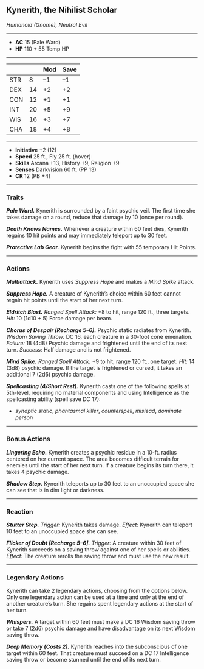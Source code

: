 ## Kynerith, the Nihilist Scholar  
*Humanoid (Gnome), Neutral Evil*  
___  
- **AC** 15 (Pale Ward)  
- **HP** 110 + 55 Temp HP
___  
|     |    | Mod | Save |
|-----|----|-----|------|
| STR | 8  | –1  | –1   |
| DEX | 14 | +2  | +2   |
| CON | 12 | +1  | +1   |
| INT | 20 | +5  | +9   |
| WIS | 16 | +3  | +7   |
| CHA | 18 | +4  | +8   |
___  
- **Initiative** +2 (12)  
- **Speed** 25 ft., Fly 25 ft. (hover)  
- **Skills** Arcana +13, History +9, Religion +9  
- **Senses** Darkvision 60 ft. (PP 13)  
- **CR** 12 (PB +4)  
___  

### Traits

***Pale Ward.*** Kynerith is surrounded by a faint psychic veil. The first time she takes damage on a round, reduce that damage by 10 (once per round).

***Death Knows Names.*** Whenever a creature within 60 feet dies, Kynerith regains 10 hit points and may immediately teleport up to 30 feet.

***Protective Lab Gear.*** Kynerith begins the fight with 55 temporary Hit Points.

---

### Actions

***Multiattack.*** Kynerith uses *Suppress Hope* and makes a *Mind Spike* attack.

***Suppress Hope.*** A creature of Kynerith’s choice within 60 feet cannot regain hit points until the start of her next turn.

***Eldritch Blast.*** *Ranged Spell Attack:* +8 to hit, range 120 ft., three targets. *Hit:* 10 (1d10 + 5) Force damage per beam.

***Chorus of Despair (Recharge 5–6).*** Psychic static radiates from Kynerith. _Wisdom Saving Throw:_ DC 16, each creature in a 30-foot cone emenation. _Failure:_ 18 (4d8) Psychic damage and frightened until the end of its next turn. _Success:_ Half damage and is not frightened.

***Mind Spike.*** *Ranged Spell Attack:* +9 to hit, range 120 ft., one target. *Hit:* 14 (3d8) psychic damage. If the target is frightened or cursed, it takes an additional 7 (2d6) psychic damage.

***Spellcasting (4/Short Rest).*** Kynerith casts one of the following spells at 5th-level, requiring no material components and using Intelligence as the spellcasting ability (spell save DC 17):
- *synaptic static*, *phantasmal killer*, *counterspell*, *mislead*, *dominate person*

---

### Bonus Actions

***Lingering Echo.*** Kynerith creates a psychic residue in a 10-ft. radius centered on her current space. The area becomes difficult terrain for enemies until the start of her next turn. If a creature begins its turn there, it takes 4 psychic damage.

***Shadow Step.*** Kynerith teleports up to 30 feet to an unoccupied space she can see that is in dim light or darkness.

---

### Reaction

***Stutter Step.*** _Trigger:_ Kynerith takes damage. _Effect:_ Kynerith can teleport 10 feet to an unoccupied space she can see.

***Flicker of Doubt [Recharge 5–6].*** _Trigger:_ A creature within 30 feet of Kynerith succeeds on a saving throw against one of her spells or abilities. _Effect:_ The creature rerolls the saving throw and must use the new result.

---

### Legendary Actions

Kynerith can take 2 legendary actions, choosing from the options below. Only one legendary action can be used at a time and only at the end of another creature’s turn. She regains spent legendary actions at the start of her turn.

***Whispers.*** A target within 60 feet must make a DC 16 Wisdom saving throw or take 7 (2d6) psychic damage and have disadvantage on its next Wisdom saving throw.

***Deep Memory (Costs 2).*** Kynerith reaches into the subconscious of one target within 60 feet. That creature must succeed on a DC 17 Intelligence saving throw or become stunned until the end of its next turn.
